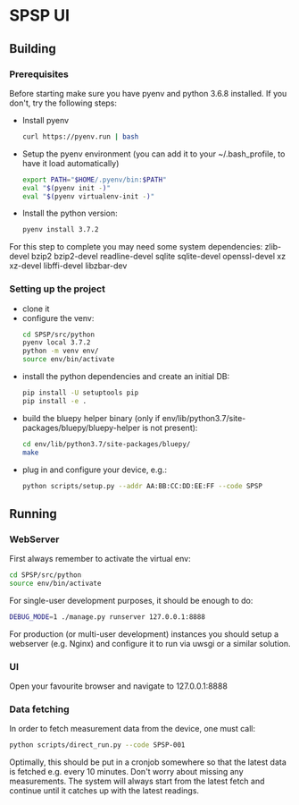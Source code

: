 # SPSP UI

## Building

### Prerequisites
Before starting make sure you have pyenv and python 3.6.8 installed.
If you don't, try the following steps:

* Install pyenv
  ```sh
  curl https://pyenv.run | bash
  ```

* Setup the pyenv environment (you can add it to your ~/.bash_profile, to have it load automatically)
  ```sh
  export PATH="$HOME/.pyenv/bin:$PATH"
  eval "$(pyenv init -)"
  eval "$(pyenv virtualenv-init -)"
  ```

* Install the python version:
  ```sh
  pyenv install 3.7.2
  ```

For this step to complete you may need some system dependencies: 
zlib-devel bzip2 bzip2-devel readline-devel sqlite sqlite-devel openssl-devel xz xz-devel libffi-devel libzbar-dev

### Setting up the project

* clone it
* configure the venv:
  ```sh
  cd SPSP/src/python
  pyenv local 3.7.2
  python -m venv env/
  source env/bin/activate
  ```
* install the python dependencies and create an initial DB:
  ```sh
  pip install -U setuptools pip
  pip install -e .
  ```
* build the bluepy helper binary (only if env/lib/python3.7/site-packages/bluepy/bluepy-helper is not present):
  ```sh
  cd env/lib/python3.7/site-packages/bluepy/
  make
  ```
* plug in and configure your device, e.g.:
  ```sh
  python scripts/setup.py --addr AA:BB:CC:DD:EE:FF --code SPSP
  ```

## Running

### WebServer
First always remember to activate the virtual env:
```sh
cd SPSP/src/python
source env/bin/activate
```

For single-user development purposes, it should be enough to do:
```sh
DEBUG_MODE=1 ./manage.py runserver 127.0.0.1:8888
```

For production (or multi-user development) instances you should setup a webserver (e.g. Nginx)
and configure it to run via uwsgi or a similar solution. 

### UI
Open your favourite browser and navigate to 127.0.0.1:8888

### Data fetching
In order to fetch measurement data from the device, one must call:
```sh
python scripts/direct_run.py --code SPSP-001
```
Optimally, this should be put in a cronjob somewhere so that the latest data is fetched e.g. every 10 minutes.
Don't worry about missing any measurements. The system will always start from the latest
fetch and continue until it catches up with the latest readings.
